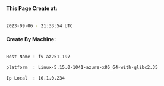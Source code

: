 
   
#### This Page Create at:

```bash

2023-09-06 - 21:33:54 UTC

```

#### Create By Machine:

```bash

Host Name : fv-az251-197

platform  : Linux-5.15.0-1041-azure-x86_64-with-glibc2.35

Ip Local  : 10.1.0.234

```

